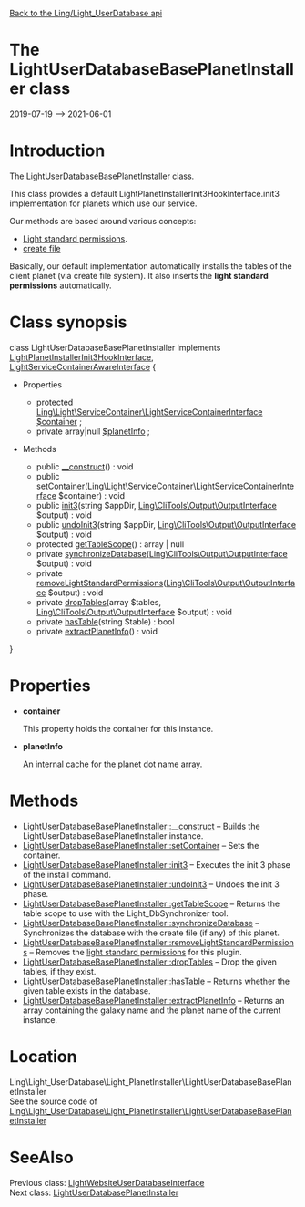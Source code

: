 [Back to the Ling/Light_UserDatabase api](https://github.com/lingtalfi/Light_UserDatabase/blob/master/doc/api/Ling/Light_UserDatabase.md)



The LightUserDatabaseBasePlanetInstaller class
================
2019-07-19 --> 2021-06-01






Introduction
============

The LightUserDatabaseBasePlanetInstaller class.

This class provides a default LightPlanetInstallerInit3HookInterface.init3 implementation for planets which use our service.

Our methods are based around various concepts:

- [Light standard permissions](https://github.com/lingtalfi/TheBar/blob/master/discussions/light-standard-permissions.md).
- [create file](https://github.com/lingtalfi/TheBar/blob/master/discussions/create-file.md)



Basically, our default implementation automatically installs the tables of the client planet (via create file system).
It also inserts the **light standard permissions** automatically.



Class synopsis
==============


class <span class="pl-k">LightUserDatabaseBasePlanetInstaller</span> implements [LightPlanetInstallerInit3HookInterface](https://github.com/lingtalfi/Light_PlanetInstaller/blob/master/doc/api/Ling/Light_PlanetInstaller/PlanetInstaller/LightPlanetInstallerInit3HookInterface.md), [LightServiceContainerAwareInterface](https://github.com/lingtalfi/Light/blob/master/doc/api/Ling/Light/ServiceContainer/LightServiceContainerAwareInterface.md) {

- Properties
    - protected [Ling\Light\ServiceContainer\LightServiceContainerInterface](https://github.com/lingtalfi/Light/blob/master/doc/api/Ling/Light/ServiceContainer/LightServiceContainerInterface.md) [$container](#property-container) ;
    - private array|null [$planetInfo](#property-planetInfo) ;

- Methods
    - public [__construct](https://github.com/lingtalfi/Light_UserDatabase/blob/master/doc/api/Ling/Light_UserDatabase/Light_PlanetInstaller/LightUserDatabaseBasePlanetInstaller/__construct.md)() : void
    - public [setContainer](https://github.com/lingtalfi/Light_UserDatabase/blob/master/doc/api/Ling/Light_UserDatabase/Light_PlanetInstaller/LightUserDatabaseBasePlanetInstaller/setContainer.md)([Ling\Light\ServiceContainer\LightServiceContainerInterface](https://github.com/lingtalfi/Light/blob/master/doc/api/Ling/Light/ServiceContainer/LightServiceContainerInterface.md) $container) : void
    - public [init3](https://github.com/lingtalfi/Light_UserDatabase/blob/master/doc/api/Ling/Light_UserDatabase/Light_PlanetInstaller/LightUserDatabaseBasePlanetInstaller/init3.md)(string $appDir, [Ling\CliTools\Output\OutputInterface](https://github.com/lingtalfi/CliTools/blob/master/doc/api/Ling/CliTools/Output/OutputInterface.md) $output) : void
    - public [undoInit3](https://github.com/lingtalfi/Light_UserDatabase/blob/master/doc/api/Ling/Light_UserDatabase/Light_PlanetInstaller/LightUserDatabaseBasePlanetInstaller/undoInit3.md)(string $appDir, [Ling\CliTools\Output\OutputInterface](https://github.com/lingtalfi/CliTools/blob/master/doc/api/Ling/CliTools/Output/OutputInterface.md) $output) : void
    - protected [getTableScope](https://github.com/lingtalfi/Light_UserDatabase/blob/master/doc/api/Ling/Light_UserDatabase/Light_PlanetInstaller/LightUserDatabaseBasePlanetInstaller/getTableScope.md)() : array | null
    - private [synchronizeDatabase](https://github.com/lingtalfi/Light_UserDatabase/blob/master/doc/api/Ling/Light_UserDatabase/Light_PlanetInstaller/LightUserDatabaseBasePlanetInstaller/synchronizeDatabase.md)([Ling\CliTools\Output\OutputInterface](https://github.com/lingtalfi/CliTools/blob/master/doc/api/Ling/CliTools/Output/OutputInterface.md) $output) : void
    - private [removeLightStandardPermissions](https://github.com/lingtalfi/Light_UserDatabase/blob/master/doc/api/Ling/Light_UserDatabase/Light_PlanetInstaller/LightUserDatabaseBasePlanetInstaller/removeLightStandardPermissions.md)([Ling\CliTools\Output\OutputInterface](https://github.com/lingtalfi/CliTools/blob/master/doc/api/Ling/CliTools/Output/OutputInterface.md) $output) : void
    - private [dropTables](https://github.com/lingtalfi/Light_UserDatabase/blob/master/doc/api/Ling/Light_UserDatabase/Light_PlanetInstaller/LightUserDatabaseBasePlanetInstaller/dropTables.md)(array $tables, [Ling\CliTools\Output\OutputInterface](https://github.com/lingtalfi/CliTools/blob/master/doc/api/Ling/CliTools/Output/OutputInterface.md) $output) : void
    - private [hasTable](https://github.com/lingtalfi/Light_UserDatabase/blob/master/doc/api/Ling/Light_UserDatabase/Light_PlanetInstaller/LightUserDatabaseBasePlanetInstaller/hasTable.md)(string $table) : bool
    - private [extractPlanetInfo](https://github.com/lingtalfi/Light_UserDatabase/blob/master/doc/api/Ling/Light_UserDatabase/Light_PlanetInstaller/LightUserDatabaseBasePlanetInstaller/extractPlanetInfo.md)() : void

}




Properties
=============

- <span id="property-container"><b>container</b></span>

    This property holds the container for this instance.
    
    

- <span id="property-planetInfo"><b>planetInfo</b></span>

    An internal cache for the planet dot name array.
    
    



Methods
==============

- [LightUserDatabaseBasePlanetInstaller::__construct](https://github.com/lingtalfi/Light_UserDatabase/blob/master/doc/api/Ling/Light_UserDatabase/Light_PlanetInstaller/LightUserDatabaseBasePlanetInstaller/__construct.md) &ndash; Builds the LightUserDatabaseBasePlanetInstaller instance.
- [LightUserDatabaseBasePlanetInstaller::setContainer](https://github.com/lingtalfi/Light_UserDatabase/blob/master/doc/api/Ling/Light_UserDatabase/Light_PlanetInstaller/LightUserDatabaseBasePlanetInstaller/setContainer.md) &ndash; Sets the container.
- [LightUserDatabaseBasePlanetInstaller::init3](https://github.com/lingtalfi/Light_UserDatabase/blob/master/doc/api/Ling/Light_UserDatabase/Light_PlanetInstaller/LightUserDatabaseBasePlanetInstaller/init3.md) &ndash; Executes the init 3 phase of the install command.
- [LightUserDatabaseBasePlanetInstaller::undoInit3](https://github.com/lingtalfi/Light_UserDatabase/blob/master/doc/api/Ling/Light_UserDatabase/Light_PlanetInstaller/LightUserDatabaseBasePlanetInstaller/undoInit3.md) &ndash; Undoes the init 3 phase.
- [LightUserDatabaseBasePlanetInstaller::getTableScope](https://github.com/lingtalfi/Light_UserDatabase/blob/master/doc/api/Ling/Light_UserDatabase/Light_PlanetInstaller/LightUserDatabaseBasePlanetInstaller/getTableScope.md) &ndash; Returns the table scope to use with the Light_DbSynchronizer tool.
- [LightUserDatabaseBasePlanetInstaller::synchronizeDatabase](https://github.com/lingtalfi/Light_UserDatabase/blob/master/doc/api/Ling/Light_UserDatabase/Light_PlanetInstaller/LightUserDatabaseBasePlanetInstaller/synchronizeDatabase.md) &ndash; Synchronizes the database with the create file (if any) of this planet.
- [LightUserDatabaseBasePlanetInstaller::removeLightStandardPermissions](https://github.com/lingtalfi/Light_UserDatabase/blob/master/doc/api/Ling/Light_UserDatabase/Light_PlanetInstaller/LightUserDatabaseBasePlanetInstaller/removeLightStandardPermissions.md) &ndash; Removes the [light standard permissions](https://github.com/lingtalfi/TheBar/blob/master/discussions/light-standard-permissions.md) for this plugin.
- [LightUserDatabaseBasePlanetInstaller::dropTables](https://github.com/lingtalfi/Light_UserDatabase/blob/master/doc/api/Ling/Light_UserDatabase/Light_PlanetInstaller/LightUserDatabaseBasePlanetInstaller/dropTables.md) &ndash; Drop the given tables, if they exist.
- [LightUserDatabaseBasePlanetInstaller::hasTable](https://github.com/lingtalfi/Light_UserDatabase/blob/master/doc/api/Ling/Light_UserDatabase/Light_PlanetInstaller/LightUserDatabaseBasePlanetInstaller/hasTable.md) &ndash; Returns whether the given table exists in the database.
- [LightUserDatabaseBasePlanetInstaller::extractPlanetInfo](https://github.com/lingtalfi/Light_UserDatabase/blob/master/doc/api/Ling/Light_UserDatabase/Light_PlanetInstaller/LightUserDatabaseBasePlanetInstaller/extractPlanetInfo.md) &ndash; Returns an array containing the galaxy name and the planet name of the current instance.





Location
=============
Ling\Light_UserDatabase\Light_PlanetInstaller\LightUserDatabaseBasePlanetInstaller<br>
See the source code of [Ling\Light_UserDatabase\Light_PlanetInstaller\LightUserDatabaseBasePlanetInstaller](https://github.com/lingtalfi/Light_UserDatabase/blob/master/Light_PlanetInstaller/LightUserDatabaseBasePlanetInstaller.php)



SeeAlso
==============
Previous class: [LightWebsiteUserDatabaseInterface](https://github.com/lingtalfi/Light_UserDatabase/blob/master/doc/api/Ling/Light_UserDatabase/LightWebsiteUserDatabaseInterface.md)<br>Next class: [LightUserDatabasePlanetInstaller](https://github.com/lingtalfi/Light_UserDatabase/blob/master/doc/api/Ling/Light_UserDatabase/Light_PlanetInstaller/LightUserDatabasePlanetInstaller.md)<br>
